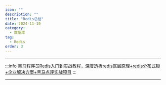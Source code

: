 ```yaml
---
icon: ""
description: ""
title: "Redis总结"
date: 2024-11-10
category:
  - 数据库
tag: 
  - Redis
order: 3
---
```


---

:::info
[黑马程序员Redis入门到实战教程，深度透析redis底层原理+redis分布式锁+企业解决方案+黑马点评实战项目](https://www.bilibili.com/video/BV1cr4y1671t/?vd_source=834d9d69a86c55d6acbaf9e5dbe37bb2)
:::

---

